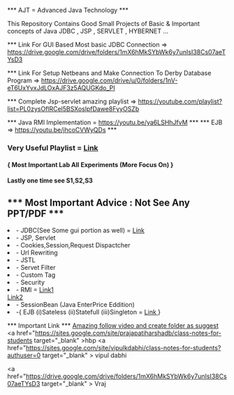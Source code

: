 *** AJT = Advanced Java Technology ***

This Repository Contains Good Small Projects of Basic & Important concepts of Java JDBC , JSP , SERVLET , HYBERNET ...

*** Link For GUI Based Most basic JDBC Connection => https://drive.google.com/drive/folders/1mX6hMkSYbWk6y7unIsI38Cs07aeTYsD3

*** Link For Setup Netbeans and Make Connection To Derby Database Program => https://drive.google.com/drive/u/0/folders/1nV-eT6UxYvxJdLOxAJF3z5AQUGKdo_PI

*** Complete Jsp-servlet amazing playlist => https://youtube.com/playlist?list=PL0zysOflRCel5BSXoslpfDawe8FyyOSZb


*** Java RMI Implementation = https://youtu.be/ya6LSHhJfvM ***
*** EJB => https://youtu.be/jhcoCVWyQDs  ***


<h3>Very Useful Playlist = <a href= "https://www.youtube.com/playlist?list=PL0zysOflRCel5BSXoslpfDawe8FyyOSZb" target="_blank" > Link </a> </h3>
<h4>{ Most Important Lab All Experiments (More Focus On) }</h4>
<h4>Lastly one time see S1,S2,S3</h4>

<h2>*** Most Important Advice : Not See Any PPT/PDF ***</h2>


<li>- JDBC(See Some gui portion as well) = <a href="https://youtu.be/lZbl7Q21t4s" target="_blank" > Link </a> </li>
<li>- JSP, Servlet </li>
<li>- Cookies,Session,Request Dispactcher </li>
<li>- Url Rewriting </li>
<li>- JSTL </li>
<li>- Servet Filter </li> 
<li>- Custom Tag </li>
<li>- Security </li>
<li>- RMI =   <a href="https://www.youtube.com/watch?v=XLJmx-BXo-A target="_blank" "> Link1 </a> </li> 
<a href="https://www.youtube.com/watch?v=bGrQ0v12rVY" target="_blank" >Link2 </a> 
<li>- SessionBean (Java EnterPrice Eddition)  </li>
<li>-{ EJB  (i)Sateless (ii)Statefull (iii)Singleton = <a href="https://www.youtube.com/playlist?list=PLsyeobzWxl7rsZPajEm5GnIWosY1mMxbd" target="_blank" > Link </a> } </li>


*** Important Link ***
<a href="https://drive.google.com/drive/u/0/folders/1nV-eT6UxYvxJdLOxAJF3z5AQUGKdo_PI" target="_blank" > Amazing follow video and create folder as suggest </a>
<a href="https://sites.google.com/site/prajapatiharshadb/class-notes-for-students target="_blank" >hbp </a>
<a href="https://sites.google.com/site/vipulkdabhi/class-notes-for-students?authuser=0 target="_blank" > vipul dabhi </a>

<a href="https://drive.google.com/drive/folders/1mX6hMkSYbWk6y7unIsI38Cs07aeTYsD3 target="_blank" > Vraj </a>


